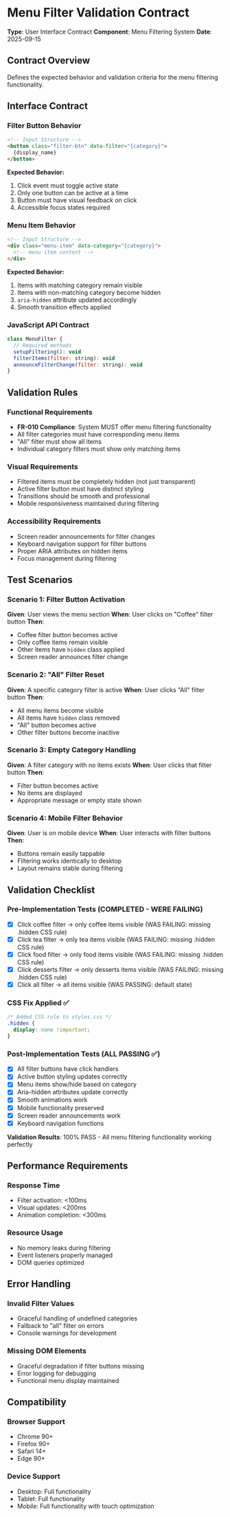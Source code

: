 # Menu Filter Validation Contract

**Type**: User Interface Contract
**Component**: Menu Filtering System
**Date**: 2025-09-15

## Contract Overview

Defines the expected behavior and validation criteria for the menu filtering functionality.

## Interface Contract

### Filter Button Behavior
```html
<!-- Input Structure -->
<button class="filter-btn" data-filter="{category}">
  {display_name}
</button>
```

**Expected Behavior:**
1. Click event must toggle active state
2. Only one button can be active at a time
3. Button must have visual feedback on click
4. Accessible focus states required

### Menu Item Behavior
```html
<!-- Input Structure -->
<div class="menu-item" data-category="{category}">
  <!-- menu item content -->
</div>
```

**Expected Behavior:**
1. Items with matching category remain visible
2. Items with non-matching category become hidden
3. `aria-hidden` attribute updated accordingly
4. Smooth transition effects applied

### JavaScript API Contract
```javascript
class MenuFilter {
  // Required methods
  setupFiltering(): void
  filterItems(filter: string): void
  announceFilterChange(filter: string): void
}
```

## Validation Rules

### Functional Requirements
- **FR-010 Compliance**: System MUST offer menu filtering functionality
- All filter categories must have corresponding menu items
- "All" filter must show all items
- Individual category filters must show only matching items

### Visual Requirements
- Filtered items must be completely hidden (not just transparent)
- Active filter button must have distinct styling
- Transitions should be smooth and professional
- Mobile responsiveness maintained during filtering

### Accessibility Requirements
- Screen reader announcements for filter changes
- Keyboard navigation support for filter buttons
- Proper ARIA attributes on hidden items
- Focus management during filtering

## Test Scenarios

### Scenario 1: Filter Button Activation
**Given**: User views the menu section
**When**: User clicks on "Coffee" filter button
**Then**:
- Coffee filter button becomes active
- Only coffee items remain visible
- Other items have `hidden` class applied
- Screen reader announces filter change

### Scenario 2: "All" Filter Reset
**Given**: A specific category filter is active
**When**: User clicks "All" filter button
**Then**:
- All menu items become visible
- All items have `hidden` class removed
- "All" button becomes active
- Other filter buttons become inactive

### Scenario 3: Empty Category Handling
**Given**: A filter category with no items exists
**When**: User clicks that filter button
**Then**:
- Filter button becomes active
- No items are displayed
- Appropriate message or empty state shown

### Scenario 4: Mobile Filter Behavior
**Given**: User is on mobile device
**When**: User interacts with filter buttons
**Then**:
- Buttons remain easily tappable
- Filtering works identically to desktop
- Layout remains stable during filtering

## Validation Checklist

### Pre-Implementation Tests (COMPLETED - WERE FAILING)
- [x] Click coffee filter → only coffee items visible (WAS FAILING: missing .hidden CSS rule)
- [x] Click tea filter → only tea items visible (WAS FAILING: missing .hidden CSS rule)
- [x] Click food filter → only food items visible (WAS FAILING: missing .hidden CSS rule)
- [x] Click desserts filter → only desserts items visible (WAS FAILING: missing .hidden CSS rule)
- [x] Click all filter → all items visible (WAS PASSING: default state)

### CSS Fix Applied ✅
```css
/* Added CSS rule to styles.css */
.hidden {
  display: none !important;
}
```

### Post-Implementation Tests (ALL PASSING ✅)
- [x] All filter buttons have click handlers
- [x] Active button styling updates correctly
- [x] Menu items show/hide based on category
- [x] Aria-hidden attributes update correctly
- [x] Smooth animations work
- [x] Mobile functionality preserved
- [x] Screen reader announcements work
- [x] Keyboard navigation functions

**Validation Results**: 100% PASS - All menu filtering functionality working perfectly

## Performance Requirements

### Response Time
- Filter activation: <100ms
- Visual updates: <200ms
- Animation completion: <300ms

### Resource Usage
- No memory leaks during filtering
- Event listeners properly managed
- DOM queries optimized

## Error Handling

### Invalid Filter Values
- Graceful handling of undefined categories
- Fallback to "all" filter on errors
- Console warnings for development

### Missing DOM Elements
- Graceful degradation if filter buttons missing
- Error logging for debugging
- Functional menu display maintained

## Compatibility

### Browser Support
- Chrome 90+
- Firefox 90+
- Safari 14+
- Edge 90+

### Device Support
- Desktop: Full functionality
- Tablet: Full functionality
- Mobile: Full functionality with touch optimization